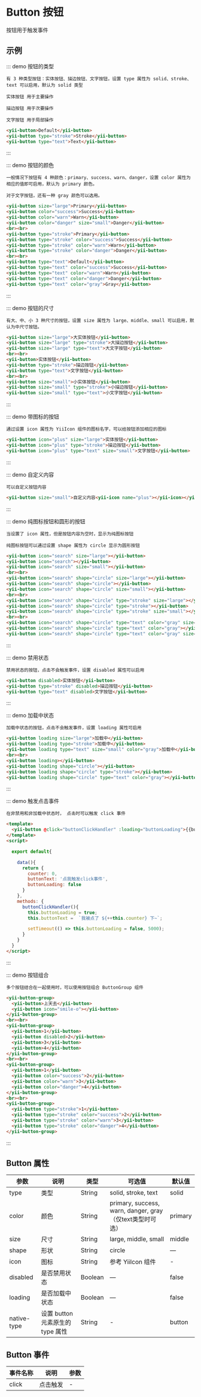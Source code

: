 
<script>
  export default{

    data(){
      return {
        counter: 0,
        buttonText: '点我触发click事件',
        buttonLoading: false
      }
    },
    methods: {
      buttonClickHandler(){
        this.buttonLoading = true;
        this.buttonText =  `我被点了 ${++this.counter} 下~`;

        setTimeout(() => this.buttonLoading = false, 5000);
      }
    }
  }
</script>

<style lang="less" scoped>
  
  .yii-row{
    margin-bottom: 20px;
  }

  .yii-button.yii-button--text{
    margin-right: 20px;
  }

  .yii-button.yii-button--text.is-icon-only{
    margin-right: 0;
  }
</style>

# Button 按钮

按钮用于触发事件

## 示例

::: demo 按钮的类型

```desc
有 3 种类型按钮：实体按钮、描边按钮、文字按钮，设置 type 属性为 solid、stroke、text 可以启用，默认为 solid 类型

实体按钮 用于主要操作

描边按钮 用于次要操作

文字按钮 用于局部操作
```

```html
<yii-button>Default</yii-button>
<yii-button type="stroke">Stroke</yii-button>
<yii-button type="text">Text</yii-button>
```
:::

::: demo 按钮的颜色

```desc
一般情况下按钮有 4 种颜色：primary、success、warn、danger，设置 color 属性为相应的值即可启用，默认为 primary 颜色。

对于文字按钮，还有一种 gray 颜色可以选用。
```

```html
<yii-button size="large">Primary</yii-button>
<yii-button color="success">Success</yii-button>
<yii-button color="warn">Warn</yii-button>
<yii-button color="danger" size="small">Danger</yii-button>
<br><br>
<yii-button type="stroke">Primary</yii-button>
<yii-button type="stroke" color="success">Success</yii-button>
<yii-button type="stroke" color="warn">Warn</yii-button>
<yii-button type="stroke" color="danger">Danger</yii-button>
<br><br>
<yii-button type="text">Default</yii-button>
<yii-button type="text" color="success">Success</yii-button>
<yii-button type="text" color="warn">Warn</yii-button>
<yii-button type="text" color="danger">Danger</yii-button>
<yii-button type="text" color="gray">Gray</yii-button>
```

:::

::: demo 按钮的尺寸

```desc
有大、中、小 3 种尺寸的按钮，设置 size 属性为 large、middle、small 可以启用，默认为中尺寸按钮。
```

```html
<yii-button size="large">大实体按钮</yii-button>
<yii-button size="large" type="stroke">大描边按钮</yii-button>
<yii-button size="large" type="text">大文字按钮</yii-button>
<br><br>
<yii-button>实体按钮</yii-button>
<yii-button type="stroke">描边按钮</yii-button>
<yii-button type="text">文字按钮</yii-button>
<br><br>
<yii-button size="small">小实体按钮</yii-button>
<yii-button size="small" type="stroke">小描边按钮</yii-button>
<yii-button size="small" type="text">小文字按钮</yii-button>
```
:::

::: demo 带图标的按钮

```desc
通过设置 icon 属性为 YiiIcon 组件的图标名字，可以给按钮添加相应的图标
```

```html
<yii-button icon="plus" size="large">实体按钮</yii-button>
<yii-button icon="plus" type="stroke">描边按钮</yii-button>
<yii-button icon="plus" type="text" size="small">文字按钮</yii-button>
```
:::

::: demo 自定义内容

```desc
可以自定义按钮内容
```

```html
<yii-button size="small">自定义内容<yii-icon name="plus"></yii-icon></yii-button>
```
:::

::: demo 纯图标按钮和圆形的按钮

```desc
当设置了 icon 属性，但是按钮内容为空时，显示为纯图标按钮

纯图标按钮可以通过设置 shape 属性为 circle 显示为圆形按钮
```

```html
<yii-button icon="search" size="large"></yii-button>
<yii-button icon="search"></yii-button>
<yii-button icon="search" size="small"></yii-button>
<br><br>
<yii-button icon="search" shape="circle" size="large"></yii-button>
<yii-button icon="search" shape="circle"></yii-button>
<yii-button icon="search" shape="circle" size="small"></yii-button>
<br><br>
<yii-button icon="search" shape="circle" type="stroke" size="large"></yii-button>
<yii-button icon="search" shape="circle" type="stroke"></yii-button>
<yii-button icon="search" shape="circle" type="stroke" size="small"></yii-button>
<br><br>
<yii-button icon="search" shape="circle" type="text" color="gray" size="large"></yii-button>
<yii-button icon="search" shape="circle" type="text" color="gray"></yii-button>
<yii-button icon="search" shape="circle" type="text" color="gray" size="small"></yii-button>
```
:::

::: demo 禁用状态

```desc
禁用状态的按钮，点击不会触发事件，设置 disabled 属性可以启用
```

```html
<yii-button disabled>实体按钮</yii-button>
<yii-button type="stroke" disabled>描边按钮</yii-button>
<yii-button type="text" disabled>文字按钮</yii-button>
```
:::

::: demo 加载中状态

```desc
加载中状态的按钮，点击不会触发事件，设置 loading 属性可启用
```

```html
<yii-button loading size="large">加载中</yii-button>
<yii-button loading type="stroke">加载中</yii-button>
<yii-button loading type="text" size="small" color="gray">加载中</yii-button>
<br><br>
<yii-button loading></yii-button>
<yii-button loading shape="circle"></yii-button>
<yii-button loading shape="circle" type="stroke"></yii-button>
<yii-button loading shape="circle" type="text" color="gray"></yii-button>
```
:::

::: demo 触发点击事件

```desc
在非禁用和非加载中状态时， 点击时可以触发 click 事件
```

```html
<template>
  <yii-button @click="buttonClickHandler" :loading="buttonLoading">{{buttonText}}</yii-button>
</template>
<script>

  export default{

    data(){
      return {
        counter: 0,
        buttonText: '点我触发click事件',
        buttonLoading: false
      }
    },
    methods: {
      buttonClickHandler(){
        this.buttonLoading = true;
        this.buttonText =  `我被点了 ${++this.counter} 下~`;

        setTimeout(() => this.buttonLoading = false, 5000);
      }
    }
  }
</script>

```
:::

::: demo 按钮组合

```desc
多个按钮结合在一起使用时，可以使用按钮组合 ButtonGroup 组件
```

```html
<yii-button-group>
  <yii-button>上天去</yii-button>
  <yii-button icon="smile-o"></yii-button>
</yii-button-group>
<br><br>
<yii-button-group>
  <yii-button>1</yii-button>
  <yii-button disabled>2</yii-button>
  <yii-button>3</yii-button>
  <yii-button>4</yii-button>
</yii-button-group>
<br><br>
<yii-button-group>
  <yii-button>1</yii-button>
  <yii-button color="success">2</yii-button>
  <yii-button color="warn">3</yii-button>
  <yii-button color="danger">4</yii-button>
</yii-button-group>
<br><br>
<yii-button-group>
  <yii-button type="stroke">1</yii-button>
  <yii-button type="stroke" color="success">2</yii-button>
  <yii-button type="stroke" color="warn">3</yii-button>
  <yii-button type="stroke" color="danger">4</yii-button>
</yii-button-group>
```
:::

## Button 属性

| 参数    | 说明  | 类型    | 可选值     | 默认值   |
|---------- |-------- |---------- |-------------  |-------- |
| type   | 类型 | String | solid, stroke, text | solid |
| color   | 颜色   | String  | primary, success, warn, danger, gray（仅text类型时可选） | primary |
| size   | 尺寸   | String  | large, middle, small | middle |
| shape  | 形状   | String  | circle | — |
| icon   | 图标 | String | 参考 YiiIcon 组件 | - |
| disabled | 是否禁用状态  | Boolean   | — | false |
| loading  | 是否加载中状态  | Boolean   | — | false |
| native-type | 设置 button 元素原生的 type 属性 | String | - | button |
<!-- {table:.api-table} -->

## Button 事件

| 事件名称 | 说明 | 参数 |
|----------|--------|-------|
| click | 点击触发 | - |
<!-- {table:.api-table} -->
